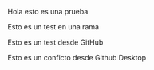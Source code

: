 Hola esto es una prueba

Esto es un test en una rama

Esto es un test desde GitHub 

Esto es un conficto desde Github Desktop
